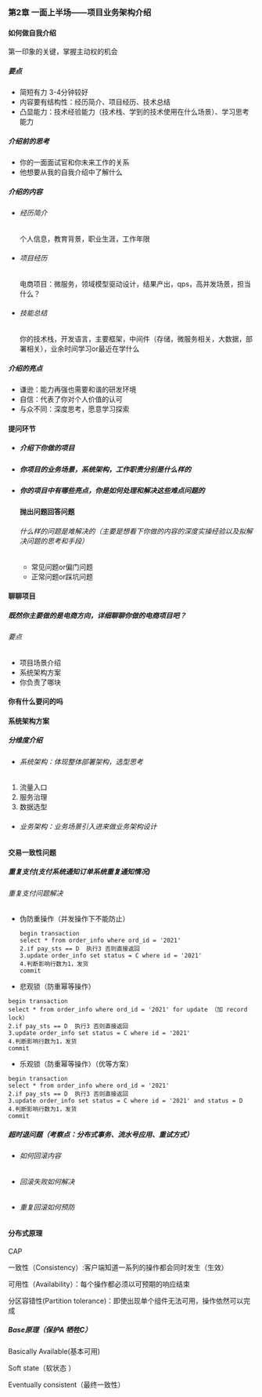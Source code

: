 ### 第2章 一面上半场——项目业务架构介绍



#### 如何做自我介绍

第一印象的关键，掌握主动权的机会

##### 要点

- 简短有力 3-4分钟较好
- 内容要有结构性：经历简介、项目经历、技术总结
- 凸显能力：技术经验能力（技术栈、学到的技术使用在什么场景）、学习思考能力



##### 介绍前的思考

- 你的一面面试官和你未来工作的关系
- 他想要从我的自我介绍中了解什么



##### 介绍的内容

- ###### 经历简介

  个人信息，教育背景，职业生涯，工作年限

- ###### 项目经历

  电商项目：微服务，领域模型驱动设计，结果产出，qps，高并发场景，担当什么？

- ###### 技能总结

  你的技术栈，开发语言，主要框架，中间件（存储，微服务相关，大数据，部署相关），业余时间学习or最近在学什么



##### 介绍的亮点

- 谦逊：能力再强也需要和谐的研发环境
- 自信：代表了你对个人价值的认可
- 与众不同：深度思考，愿意学习探索



#### 提问环节

- ##### 介绍下你做的项目

- ##### 你项目的业务场景，系统架构，工作职责分别是什么样的

- ##### 你的项目中有哪些亮点，你是如何处理和解决这些难点问题的

  **抛出问题回答问题**

  ###### 什么样的问题是难解决的（主要是想看下你做的内容的深度实操经验以及拟解决问题的思考和手段）

  - 常见问题or偏门问题
  - 正常问题or踩坑问题



#### 聊聊项目

##### 既然你主要做的是电商方向，详细聊聊你做的电商项目吧？

###### 要点

- 项目场景介绍
- 系统架构方案
- 你负责了哪块



#### 你有什么要问的吗





#### 系统架构方案



##### 分维度介绍

- ###### 系统架构：体现整体部署架构，选型思考

1. 流量入口
2. 服务治理
3. 数据选型

- ###### 业务架构：业务场景引入进来做业务架构设计



#### 交易一致性问题

##### 重复支付(支付系统通知订单系统重复通知情况)

###### 重复支付问题解决

- 伪防重操作（并发操作下不能防止）

  ```
  begin transaction
  select * from order_info where ord_id = '2021'
  2.if pay_sts == D  执行3 否则直接返回
  3.update order_info set status = C where id = '2021'
  4.判断影响行数为1，发货
  commit
  ```

  

- 悲观锁（防重幂等操作）

```
begin transaction
select * from order_info where ord_id = '2021' for update （加 record lock）
2.if pay_sts == D  执行3 否则直接返回
3.update order_info set status = C where id = '2021'
4.判断影响行数为1，发货
commit
```



- 乐观锁（防重幂等操作）（优等方案）

```
begin transaction
select * from order_info where ord_id = '2021'
2.if pay_sts == D  执行3 否则直接返回
3.update order_info set status = C where id = '2021' and status = D
4.判断影响行数为1，发货
commit
```



##### 超时退问题（考察点：分布式事务、流水号应用、重试方式）

- ###### 如何回滚内容

- ###### 回滚失败如何解决

- ###### 重复回滚如何预防



#### 分布式原理

CAP

一致性（Consistency）:客户端知道一系列的操作都会同时发生（生效）

可用性（Availability）：每个操作都必须以可预期的响应结束

分区容错性(Partition tolerance)：即使出现单个组件无法可用，操作依然可以完成



##### Base原理（保护A 牺牲C）

Basically Available(基本可用)

Soft state（软状态 ）

Eventually consistent（最终一致性）
